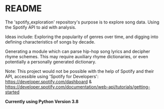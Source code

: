 # README
The 'spotify_exploration' repository's purpose is to explore song data. Using the Spotify API to aid with analysis.

Ideas include:
Exploring the popularity of genres over time, and digging into defining characteristics of songs by decade.

Generating a module which can parse hip-hop song lyrics and decipher rhyme schemes. This may require auxiliary rhyme 
dictionaries, or even potentially a personally generated dictionary.


Note: This project would not be possible with the help of Spotify and their API, accessible using 'Spotify for Developers':
https://developer.spotify.com/dashboard & https://developer.spotify.com/documentation/web-api/tutorials/getting-started


**Currently using Python Version 3.8**
